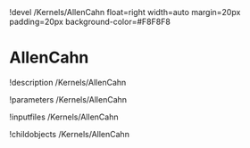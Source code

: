 <!-- MOOSE Object Documentation Stub: Remove this when content is added. -->!devel /Kernels/AllenCahn float=right width=auto margin=20px padding=20px background-color=#F8F8F8


# AllenCahn
!description /Kernels/AllenCahn

!parameters /Kernels/AllenCahn

!inputfiles /Kernels/AllenCahn

!childobjects /Kernels/AllenCahn
